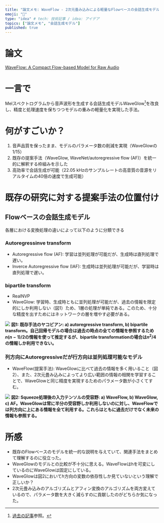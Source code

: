 ```yaml
---
title: "論文メモ: WaveFlow - 2次元畳み込みによる軽量なFlowベースの会話生成モデル"
emoji: "🌊"
type: "idea" # tech: 技術記事 / idea: アイデア
topics: ["論文メモ", "会話生成モデル"]
published: true
---
```


# 論文

[WaveFlow: A Compact Flow-based Model for Raw Audio](https://arxiv.org/abs/1912.01219)

# 一言で

Melスペクトログラムから音声波形を生成する会話生成モデルWaveGlow[^1]を改良し、精度と処理速度を保ちつつモデルの重みの軽量化を実現した手法。

[^1]: [過去の記事](https://zenn.dev/bilzard/articles/5900ffe96b0679)参照。

# 何がすごいか？

1. 音声品質を保ったまま、モデルのパラメータ数の削減を実現（WaveGlowの1/15）
2. 既存の提案手法（WaveGlow, WaveNet/autoregressive flow (AF)）を統一的に解釈する枠組みを示した
3. 高効率で会話生成が可能（22.05 kHzのサンプルレートの高音質の音源をリアルタイムの40倍の速度で生成可能）

# 既存の研究に対する提案手法の位置付け

## Flowベースの会話生成モデル

各層における変換処理の違いによって以下のように分類できる

### Autoregressinve transform

* Autoregressive flow (AF): 学習は並列処理が可能だが、生成時は直列処理で遅い。
* Inverce Autoregressive flow (IAF): 生成時は並列処理が可能だが、学習時は直列処理で遅い。

### bipartile transform

* RealNVP
* WaveGlow: 学習時、生成時ともに並列処理が可能だが、過去の情報を限定的にしか利用しない（図1）ため、1層の処理が単純である。このため、十分な精度を出すためにはネットワークの層を増やす必要がある。

![](https://storage.googleapis.com/zenn-user-upload/8271025d29bf-20220805.png)
**図1: 既存手法のヤコビアン: a) autoregressive transform, b) bipartile transform。自己回帰モデルの場合は過去の時点の全ての情報を参照するため$n(n-1)/2$の情報を使って推定するが、bipartile transformationの場合は$n^2/4$の情報しか利用できない。**

### 列方向にAutoregressiveだが行方向は並列処理可能なモデル

* WaveFlow(提案手法): WaveGlowに比べて過去の情報を多く用いること（図2）、また、2次元畳み込みによってより広い範囲の情報の相関を学習することで、WaveGlowと同じ精度を実現するためのパラメータ数が小さくてすむ。

![](https://storage.googleapis.com/zenn-user-upload/32b110f3b885-20220805.png)
**図2: Squeeze処理後の入力テンソルの受容野: a) WaveFlow, b) WaveGlow, c) AF。WaveGlowは常に半分の受容野しか利用しないのに対し、WaveFlowでは列方向に上にある情報を全て利用する。これらはともに過去だけでなく未来の情報も参照する。**

# 所感

* 既存のFlowベースのモデルを統一的な説明を与えていて、関連手法をまとめて理解するのに役立った。
* WaveGlowのモデルとの比較が不十分に思える。WaveFlowはhを可変にしているのにWaveGlowは固定にしている。
* WaveGlowは図2において$h$方向の変数の依存性しか見ていないという理解で正しいか？
* 2次元畳み込みのアルゴリズムとアフィン変換のアルゴリズムを両方変えているので、パラメータ数を大きく減らすのに貢献したのがどちらか気になった。
